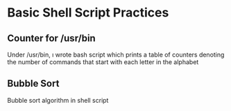 # Basic Shell Script Practices

## Counter for /usr/bin
Under /usr/bin, ı wrote bash script which prints a table of counters denoting the number of commands that start with each letter in the alphabet

## Bubble Sort 
Bubble sort algorithm in shell script
